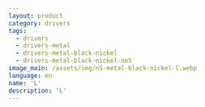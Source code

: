 ```yaml
---
layout: product
category: drivers
tags:
  - drivers
  - drivers-metal
  - drivers-metal-black-nickel
  - drivers-metal-black-nickel-no5
image_main: /assets/img/n5-metal-black-nickel-l.webp
language: en
name: 'L'
description: 'L'
---
```

